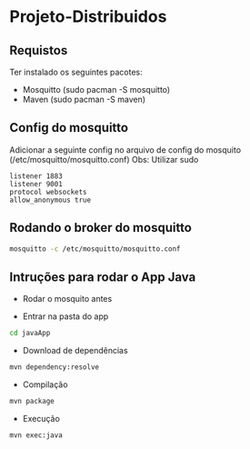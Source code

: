 # Projeto-Distribuidos

## Requistos

Ter instalado os seguintes pacotes:

- Mosquitto (sudo pacman -S mosquitto)
- Maven (sudo pacman -S maven)

## Config do mosquitto

Adicionar a seguinte config no arquivo de config do mosquito (/etc/mosquitto/mosquitto.conf) Obs: Utilizar sudo

```
listener 1883
listener 9001
protocol websockets
allow_anonymous true
```

## Rodando o broker do mosquitto

```bash
mosquitto -c /etc/mosquitto/mosquitto.conf
```

## Intruções para rodar o App Java

- Rodar o mosquito antes

- Entrar na pasta do app

```bash
cd javaApp
```

- Download de dependências

```bash
mvn dependency:resolve
```

- Compilação

```bash
mvn package
```

- Execução

```bash
mvn exec:java
```
